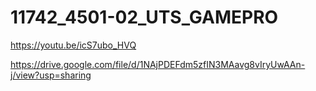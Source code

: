 # 11742_4501-02_UTS_GAMEPRO

 https://youtu.be/icS7ubo_HVQ
 
https://drive.google.com/file/d/1NAjPDEFdm5zfIN3MAavg8vIryUwAAn-j/view?usp=sharing

